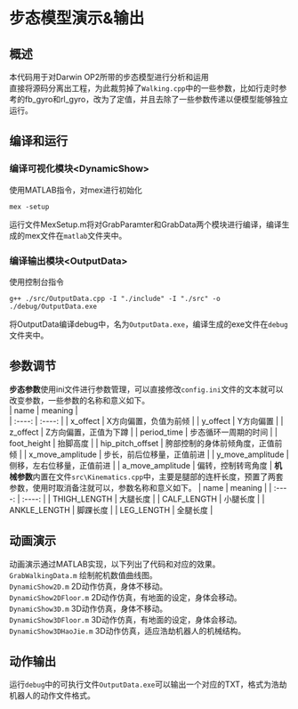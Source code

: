 # 步态模型演示&输出
## 概述
本代码用于对Darwin OP2所带的步态模型进行分析和运用  
直接将源码分离出工程，为此裁剪掉了`Walking.cpp`中的一些参数，比如行走时参考的fb_gyro和rl_gyro，改为了定值，并且去除了一些参数传递以便模型能够独立运行。   
## 编译和运行
### 编译可视化模块\<DynamicShow\>
使用MATLAB指令，对mex进行初始化
```
mex -setup
```
运行文件MexSetup.m将对GrabParamter和GrabData两个模块进行编译，编译生成的mex文件在`matlab`文件夹中。
### 编译输出模块\<OutputData\>
使用控制台指令  
```
g++ ./src/OutputData.cpp -I "./include" -I "./src" -o ./debug/OutputData.exe
```
将OutputData编译debug中，名为`OutputData.exe`，编译生成的exe文件在`debug`文件夹中。
## 参数调节
**步态参数**使用ini文件进行参数管理，可以直接修改`config.ini`文件的文本就可以改变参数，一些参数的名称和意义如下。  
|  name  |  meaning  |  
|  :----:  |  :----:  |
|  x_offect  |  X方向偏置，负值为前倾  |
|  y_offect  |  Y方向偏置  |
|  z_offect  |  Z方向偏置，正值为下蹲  |
|  period_time  |  步态循环一周期的时间  |
|  foot_height  |  抬脚高度   |
|  hip_pitch_offset  |  胯部控制的身体前倾角度，正值前倾  |
|  x_move_amplitude  |  步长，前后位移量，正值前进  |
|  y_move_amplitude  |  侧移，左右位移量，正值前进  |
|  a_move_amplitude  |  偏转，控制转弯角度  |
**机械参数**内置在文件`src\Kinematics.cpp`中，主要是腿部的连杆长度，预置了两套参数，使用时取消备注就可以，参数名称和意义如下。
|  name  |  meaning  |
|  :----:  |  :----:  |
|  THIGH_LENGTH  |  大腿长度  |
|  CALF_LENGTH  |  小腿长度  |
|  ANKLE_LENGTH  |  脚踝长度  |
|  LEG_LENGTH  |  全腿长度  |
## 动画演示
动画演示通过MATLAB实现，以下列出了代码和对应的效果。  
`GrabWalkingData.m` 绘制舵机数值曲线图。  
`DynamicShow2D.m` 2D动作仿真，身体不移动。  
`DynamicShow2DFloor.m` 2D动作仿真，有地面的设定，身体会移动。  
`DynamicShow3D.m` 3D动作仿真，身体不移动。  
`DynamicShow3DFloor.m` 3D动作仿真，有地面的设定，身体会移动。  
`DynamicShow3DHaoJie.m` 3D动作仿真，适应浩劫机器人的机械结构。  
## 动作输出
运行`debug`中的可执行文件`OutputData.exe`可以输出一个对应的TXT，格式为浩劫机器人的动作文件格式。